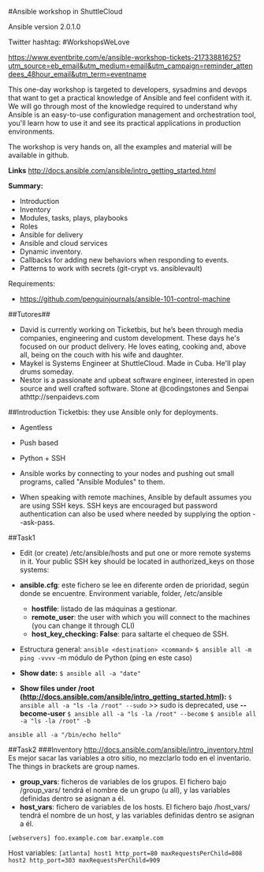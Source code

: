#Ansible workshop in ShuttleCloud

Ansible version 2.0.1.0

Twitter hashtag: #WorkshopsWeLove

https://www.eventbrite.com/e/ansible-workshop-tickets-21733881625?utm_source=eb_email&utm_medium=email&utm_campaign=reminder_attendees_48hour_email&utm_term=eventname

This one-day workshop is targeted to developers, sysadmins and devops that want to get a practical knowledge of Ansible and feel confident with it. We will go through most of the knowledge required to understand why Ansible is an easy-to-use configuration management and orchestration tool, you'll learn how to use it and see its practical applications in production environments.

The workshop is very hands on, all the examples and material will be available in github.

**Links**
http://docs.ansible.com/ansible/intro_getting_started.html

**Summary:**
* Introduction
* Inventory
* Modules, tasks, plays, playbooks
* Roles
* Ansible for delivery
* Ansible and cloud services
* Dynamic inventory.
* Callbacks for adding new behaviors when responding to events.
* Patterns to work with secrets (git-crypt vs. ansiblevault)

Requirements:
* https://github.com/penguinjournals/ansible-101-control-machine


##Tutores##
* David  is currently working on Ticketbis, but he’s been through media companies, engineering and custom development. These days he's focused on our product delivery. 
He loves eating, cooking and, above all, being on the couch with his wife and daughter.
* Maykel is Systems Engineer at ShuttleCloud. Made in Cuba. He'll play drums someday.
* Nestor is a passionate and upbeat software engineer, interested in open source and well crafted software. Stone at @codingstones and Senpai athttp://senpaidevs.com 


##Introduction
Ticketbis: they use Ansible only for deployments.
* Agentless
* Push based
* Python + SSH

* Ansible works by connecting to your nodes and pushing out small programs, called "Ansible Modules" to them.
* When speaking with remote machines, Ansible by default assumes you are using SSH keys. SSH keys are encouraged but password authentication can also be used where needed by supplying the option --ask-pass.

##Task1
* Edit (or create) /etc/ansible/hosts and put one or more remote systems in it. Your public SSH key should be located in authorized_keys on those systems:
* **ansible.cfg**: este fichero se lee en diferente orden de prioridad, según donde se encuentre. Environment variable, folder, /etc/ansible
  * **hostfile**: listado de las máquinas a gestionar.
  * **remote_user**: the user with which you will connect to the machines (you can change it through CLI)
  * **host_key_checking: False**: para saltarte el chequeo de SSH.

* Estructura general: `ansible <destination> <command>`
`$ ansible all -m ping -vvvv`
-m	módulo de Python (ping en este caso)

* **Show date:**
`$ ansible all -a "date"`

* **Show files under /root (http://docs.ansible.com/ansible/intro_getting_started.html):**
`$ ansible all -a "ls -la /root" --sudo` >> sudo is deprecated, use **--become-user**
`$ ansible all -a "ls -la /root" --become`
`$ ansible all -a "ls -la /root" -b`

`ansible all -a "/bin/echo hello"`

##Task2
###Inventory
http://docs.ansible.com/ansible/intro_inventory.html
Es mejor sacar las variables a otro sitio, no mezclarlo todo en el inventario.
The things in brackets are group names.
* **group_vars**: ficheros de variables de los grupos. El fichero bajo /group_vars/ tendrá el nombre de un grupo (u all), y las variables definidas dentro se asignan a él.
* **host_vars**: fichero de variables de los hosts. El fichero bajo /host_vars/ tendrá el nombre de un host, y las variables definidas dentro se asignan a él.

`
[webservers]
foo.example.com
bar.example.com
`

Host variables:
`
[atlanta]
host1 http_port=80 maxRequestsPerChild=808
host2 http_port=303 maxRequestsPerChild=909
`